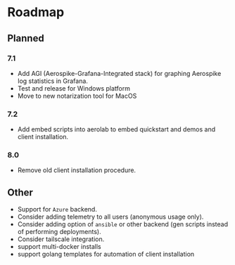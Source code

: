 # Roadmap

## Planned

### 7.1

* Add AGI (Aerospike-Grafana-Integrated stack) for graphing Aerospike log statistics in Grafana.
* Test and release for Windows platform
* Move to new notarization tool for MacOS

### 7.2

* Add embed scripts into aerolab to embed quickstart and demos and client installation.

### 8.0

* Remove old client installation procedure.

## Other

* Support for `Azure` backend.
* Consider adding telemetry to all users (anonymous usage only).
* Consider adding option of `ansible` or other backend (gen scripts instead of performing deployments).
* Consider tailscale integration.
* support multi-docker installs
* support golang templates for automation of client installation
